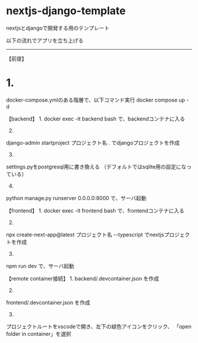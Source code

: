 # nextjs-django-template

nextjsとdjangoで開発する用のテンプレート

以下の流れでアプリを立ち上げる

-------------------

【前提】
# 1.
docker-compose.ymlのある階層で、以下コマンド実行
docker compose up -d

【backend】
1.
docker exec -it backend bash
で、backendコンテナに入る

2.
django-admin startproject プロジェクト名 .
でdjangoプロジェクトを作成

3.
settings.pyをpostgresql用に書き換える
（デフォルトではsqlite用の設定になっている）

4.
python manage.py runserver 0.0.0.0:8000
で、サーバ起動


【frontend】
1.
docker exec -it frontend bash
で、frontendコンテナに入る

2.
npx create-next-app@latest プロジェクト名 --typescript
でnextjsプロジェクトを作成

3.
npm run dev
で、サーバ起動


【remote container接続】
1.
backend/.devcontainer.json
を作成

2.
frontend/.devcontainer.json
を作成

3.
プロジェクトルートをvscodeで開き、左下の緑色アイコンをクリック、
「open folder in container」を選択
